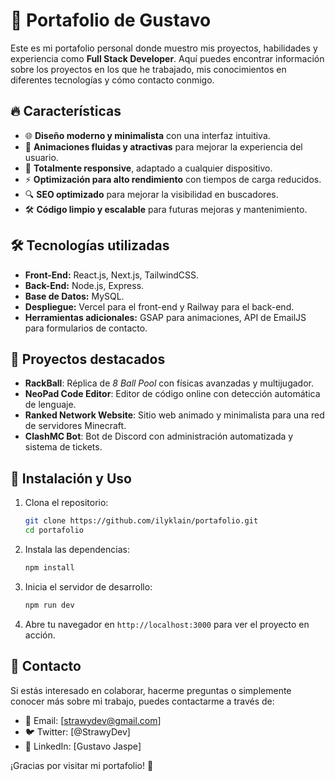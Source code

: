 # 🚀 Portafolio de Gustavo

Este es mi portafolio personal donde muestro mis proyectos, habilidades y experiencia como **Full Stack Developer**. Aquí puedes encontrar información sobre los proyectos en los que he trabajado, mis conocimientos en diferentes tecnologías y cómo contacto conmigo.

## 🔥 Características
- 🌐 **Diseño moderno y minimalista** con una interfaz intuitiva.
- 🎨 **Animaciones fluidas y atractivas** para mejorar la experiencia del usuario.
- 📱 **Totalmente responsive**, adaptado a cualquier dispositivo.
- ⚡ **Optimización para alto rendimiento** con tiempos de carga reducidos.
- 🔍 **SEO optimizado** para mejorar la visibilidad en buscadores.
- 🛠️ **Código limpio y escalable** para futuras mejoras y mantenimiento.

## 🛠️ Tecnologías utilizadas
- **Front-End:** React.js, Next.js, TailwindCSS.
- **Back-End:** Node.js, Express.
- **Base de Datos:** MySQL.
- **Despliegue:** Vercel para el front-end y Railway para el back-end.
- **Herramientas adicionales:** GSAP para animaciones, API de EmailJS para formularios de contacto.

## 🚀 Proyectos destacados
- **RackBall**: Réplica de *8 Ball Pool* con físicas avanzadas y multijugador.
- **NeoPad Code Editor**: Editor de código online con detección automática de lenguaje.
- **Ranked Network Website**: Sitio web animado y minimalista para una red de servidores Minecraft.
- **ClashMC Bot**: Bot de Discord con administración automatizada y sistema de tickets.

## 📌 Instalación y Uso
1. Clona el repositorio:
   ```bash
   git clone https://github.com/ilyklain/portafolio.git
   cd portafolio
   ```
2. Instala las dependencias:
   ```bash
   npm install
   ```
3. Inicia el servidor de desarrollo:
   ```bash
   npm run dev
   ```
4. Abre tu navegador en `http://localhost:3000` para ver el proyecto en acción.

## 📩 Contacto
Si estás interesado en colaborar, hacerme preguntas o simplemente conocer más sobre mi trabajo, puedes contactarme a través de:
- 📧 Email: [strawydev@gmail.com]
- 🐦 Twitter: [@StrawyDev]
- 💼 LinkedIn: [Gustavo Jaspe]

¡Gracias por visitar mi portafolio! 🚀
